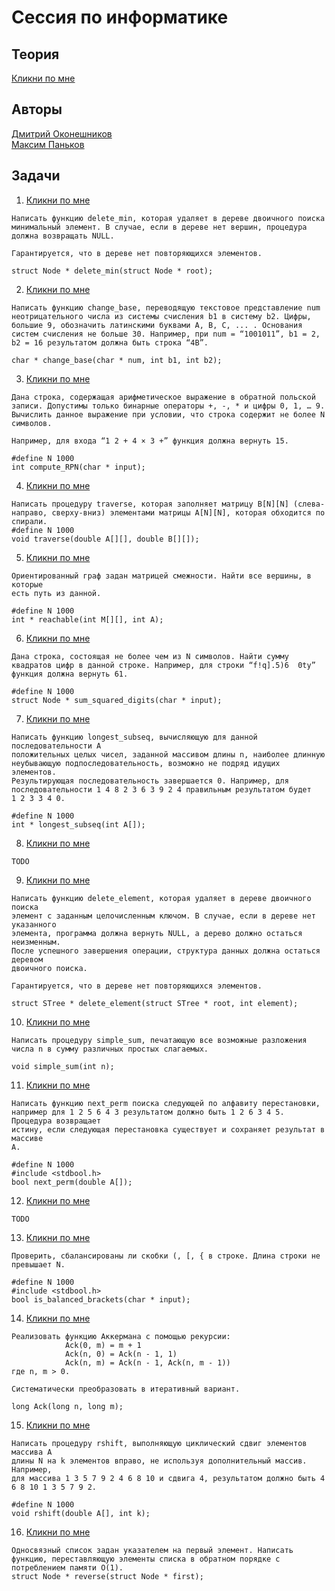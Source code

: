 # Сессия по информатике

## Теория
[Кликни по мне](https://docs.google.com/document/d/1rHIlts4m9fFG6pwYEDSwO7mt5GNAptcOIMF9kgQwyYM/edit?usp=sharing)

## Авторы
[Дмитрий Оконешников](https://github.com/MagicWinnie)  
[Максим Паньков](https://github.com/MaxSprog)  

## Задачи
1) [Кликни по мне](1.c)
```
Написать функцию delete_min, которая удаляет в дереве двоичного поиска минимальный элемент. В случае, если в дереве нет вершин, процедура должна возвращать NULL.

Гарантируется, что в дереве нет повторяющихся элементов.

struct Node * delete_min(struct Node * root);
```  
2) [Кликни по мне](2.cpp)
```
Написать функцию change_base, переводящую текстовое представление num неотрицательного числа из системы счисления b1 в систему b2. Цифры, большие 9, обозначить латинскими буквами А, В, С, ... . Основания систем счисления не больше 30. Например, при num = “1001011”, b1 = 2, b2 = 16 результатом должна быть строка “4B”.

char * change_base(char * num, int b1, int b2);
```
3) [Кликни по мне](3.c)
```
Дана строка, содержащая арифметическое выражение в обратной польской записи. Допустимы только бинарные операторы +, -, * и цифры 0, 1, … 9. Вычислить данное выражение при условии, что строка содержит не более N символов.

Например, для входа “1 2 + 4 × 3 +” функция должна вернуть 15.

#define N 1000
int compute_RPN(char * input);
```
4) [Кликни по мне](4.c)
```
Написать процедуру traverse, которая заполняет матрицу B[N][N] (слева-направо, сверху-вниз) элементами матрицы A[N][N], которая обходится по спирали.
#define N 1000
void traverse(double A[][], double B[][]);
```
5) [Кликни по мне](5.c)
```
Ориентированный граф задан матрицей смежности. Найти все вершины, в которые
есть путь из данной.

#define N 1000
int * reachable(int M[][], int A);
```
6) [Кликни по мне](6.c)
```
Дана строка, состоящая не более чем из N символов. Найти сумму квадратов цифр в данной строке. Например, для строки “f!q].5)6  0ty” функция должна вернуть 61.

#define N 1000
struct Node * sum_squared_digits(char * input);
```
7) [Кликни по мне](7.c)
```
Написать функцию longest_subseq, вычисляющую для данной последовательности A
положительных целых чисел, заданной массивом длины n, наиболее длинную
неубывающую подпоследовательность, возможно не подряд идущих элементов.
Результирующая последовательность завершается 0. Например, для
последовательности 1 4 8 2 3 6 3 9 2 4 правильным результатом будет 
1 2 3 3 4 0.

#define N 1000
int * longest_subseq(int A[]);
```
8) [Кликни по мне](8.c)
```
TODO
```
9) [Кликни по мне](9.c)
```
Написать функцию delete_element, которая удаляет в дереве двоичного поиска
элемент с заданным целочисленным ключом. В случае, если в дереве нет указанного
элемента, программа должна вернуть NULL, а дерево должно остаться неизменным.
После успешного завершения операции, структура данных должна остаться деревом
двоичного поиска. 

Гарантируется, что в дереве нет повторяющихся элементов.

struct STree * delete_element(struct STree * root, int element);
```
10) [Кликни по мне](10.c)
```
Написать процедуру simple_sum, печатающую все возможные разложения числа n в сумму различных простых слагаемых.

void simple_sum(int n);
```
11) [Кликни по мне](11.c)
```
Написать функцию next_perm поиска следующей по алфавиту перестановки,
например для 1 2 5 6 4 3 результатом должно быть 1 2 6 3 4 5. Процедура возвращает
истину, если следующая перестановка существует и сохраняет результат в массиве
A.

#define N 1000
#include <stdbool.h>
bool next_perm(double A[]);
```
12) [Кликни по мне](12.c)
```
TODO
```
13) [Кликни по мне](13.c)
```
Проверить, сбалансированы ли скобки (, [, { в строке. Длина строки не превышает N.

#define N 1000
#include <stdbool.h>
bool is_balanced_brackets(char * input);
```
14) [Кликни по мне](14.c)
```
Реализовать функцию Аккермана с помощью рекурсии:
            Ack(0, m) = m + 1
            Ack(n, 0) = Ack(n - 1, 1)
            Ack(n, m) = Ack(n - 1, Ack(n, m - 1))
где n, m > 0.

Систематически преобразовать в итеративный вариант.

long Ack(long n, long m);
```
15) [Кликни по мне](15.c)
```
Написать процедуру rshift, выполняющую циклический сдвиг элементов массива A
длины N на k элементов вправо, не используя дополнительный массив. Например,
для массива 1 3 5 7 9 2 4 6 8 10 и сдвига 4, результатом должно быть 4 6 8 10 1 3 5 7 9 2.

#define N 1000
void rshift(double A[], int k);
```
16) [Кликни по мне](16.c)
```
Односвязный список задан указателем на первый элемент. Написать функцию, переставляющую элементы списка в обратном порядке с потреблением памяти O(1).
struct Node * reverse(struct Node * first);
```